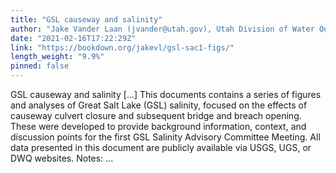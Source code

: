 ```yaml
---
title: "GSL causeway and salinity"
author: "Jake Vander Laan (jvander@utah.gov), Utah Division of Water Quality"
date: "2021-02-16T17:22:29Z"
link: "https://bookdown.org/jakevl/gsl-sac1-figs/"
length_weight: "9.9%"
pinned: false
---
```


GSL causeway and salinity [...] This documents contains a series of figures and analyses of Great Salt Lake (GSL) salinity, focused on the effects of causeway culvert closure and subsequent bridge and breach opening. These were developed to provide background information, context, and discussion points for the first GSL Salinity Advisory Committee Meeting. All data presented in this document are publicly available via USGS, UGS, or DWQ websites. Notes:  ...
